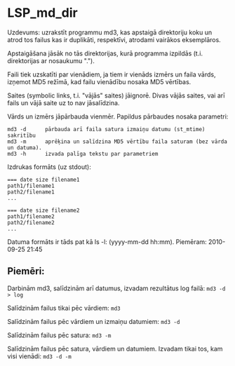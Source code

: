 # LSP_md_dir

Uzdevums: uzrakstīt programmu md3, kas apstaigā direktoriju koku un atrod tos failus kas ir duplikāti, respektīvi, atrodami vairākos eksemplāros.

Apstaigāšana jāsāk no tās direktorijas, kurā programma izpildās (t.i. direktorijas ar nosaukumu ".").

Faili tiek uzskatīti par vienādiem, ja tiem ir vienāds izmērs un faila vārds, izņemot MD5 režīmā, kad failu vienādību nosaka MD5 vērtības.

Saites (symbolic links, t.i. "vājās" saites) jāignorē. Divas vājās saites, vai arī fails un vājā saite uz to nav jāsalīdzina.

Vārds un izmērs jāpārbauda vienmēr. Papildus pārbaudes nosaka parametri:

```
md3 -d      pārbauda arī faila satura izmaiņu datumu (st_mtime) sakritību
md3 -m      aprēķina un salīdzina MD5 vērtību faila saturam (bez vārda un datuma). 
md3 -h      izvada palīga tekstu par parametriem
```

Izdrukas formāts (uz stdout):

```
=== date size filename1
path1/filename1 
path2/filename1 
...

=== date size filename2
path1/filename2 
path2/filename2 
...
```

Datuma formāts ir tāds pat kā ls -l: (yyyy-mm-dd hh:mm). Piemēram: 2010-09-25 21:45 

## Piemēri:

Darbinām md3, salīdzinām arī datumus, izvadam rezultātus log failā:  `md3 -d > log`

Salīdzinām failus tikai pēc vārdiem:  `md3`

Salīdzinām failus pēc vārdiem un izmaiņu datumiem:  `md3 -d`

Salīdzinām failus pēc satura:  `md3 -m`

Salīdzinām failus pēc satura, vārdiem un datumiem. Izvadam tikai tos, kam visi vienādi:  `md3 -d -m`
